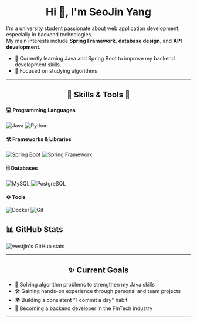 <h1 align="center">Hi 👋, I'm SeoJin Yang</h1>

I'm a university student passionate about web application development, especially in backend technologies.  
My main interests include **Spring Framework**, **database design**, and **API development**.

- 🌱 Currently learning Java and Spring Boot to improve my backend development skills.  
- 🔭 Focused on studying algorithms 
---

<h2 align="center">🌟 Skills & Tools 🌟</h2>

#### 💻 **Programming Languages**
<p>
  <img src="https://img.shields.io/badge/Java-007396?style=for-the-badge&logo=java&logoColor=white" alt="Java"/>
  <img src="https://img.shields.io/badge/Python-3776AB?style=for-the-badge&logo=python&logoColor=white" alt="Python"/>
</p>

#### 🛠️ **Frameworks & Libraries**
<p>
  <img src="https://img.shields.io/badge/Spring_Boot-6DB33F?style=for-the-badge&logo=springboot&logoColor=white" alt="Spring Boot"/>
  <img src="https://img.shields.io/badge/Spring_Framework-6DB33F?style=for-the-badge&logo=spring&logoColor=white" alt="Spring Framework"/>
</p>

#### 🗄️ **Databases**
<p>
  <img src="https://img.shields.io/badge/MySQL-4479A1?style=for-the-badge&logo=mysql&logoColor=white" alt="MySQL"/>
  <img src="https://img.shields.io/badge/PostgreSQL-336791?style=for-the-badge&logo=postgresql&logoColor=white" alt="PostgreSQL"/>
</p>

#### ⚙️ **Tools**
<p>
  <img src="https://img.shields.io/badge/Docker-2496ED?style=for-the-badge&logo=docker&logoColor=white" alt="Docker"/>
  <img src="https://img.shields.io/badge/Git-F05032?style=for-the-badge&logo=git&logoColor=white" alt="Git"/>
</p>


## 📊 GitHub Stats
![westjin's GitHub stats](https://github-readme-stats.vercel.app/api?username=westjin&show_icons=true&theme=tokyonight)

---


<h2 align="center">✨ Current Goals</h2>

- 📘 Solving algorithm problems to strengthen my Java skills  
- 🛠️ Gaining hands-on experience through personal and team projects  
- 🌍 Building a consistent "1 commit a day" habit  
- 🎯 Becoming a backend developer in the FinTech industry  

---
